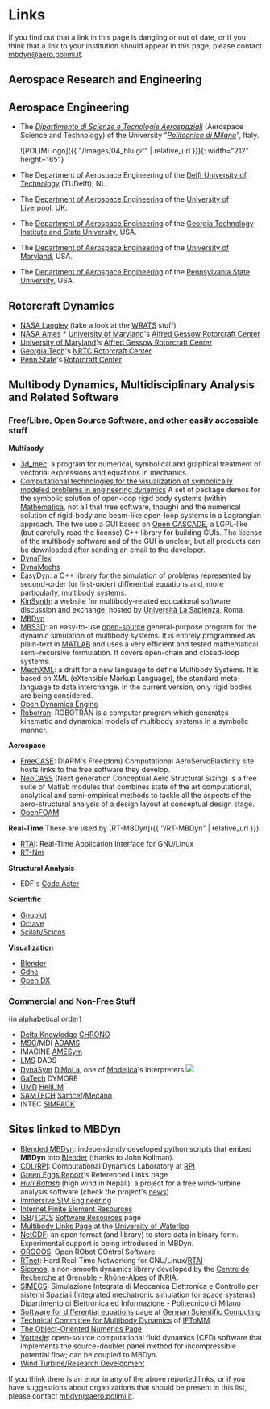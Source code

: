 ---
---
# Links

If you find out that a link in this page is dangling or out of date, 
or if you think that a link to your institution should appear in this page, 
please contact [mbdyn@aero.polimi.it](mailto:mbdyn@aero.polimi.it).

## Aerospace Research and Engineering
## Aerospace Engineering

* The [_Dipartimento di Scienze e Tecnologie Aerospaziali_](http://www.aero.polimi.it/) (Aerospace Science and Technology) of the University "[_Politecnico di Milano_](http://www.polimi.it/)", Italy.
  
  ![POLIMI logo]({{ "/Images/04_blu.gif" | relative_url }}){: width="212" height="65"}
  
* The Department of Aerospace Engineering of the [Delft University of Technology](http://www.tudelft.nl/) (TUDelft), NL. 
* The [Department of Aerospace Engineering](http://www.liv.ac.uk/aerospace/) of the [University of Liverpool](http://www.liv.ac.uk/), UK. 
* The [Department of Aerospace Engineering](http://www.ae.gatech.edu/) of the [Georgia Technology Institute and State University](http://www.gatech.edu/), USA. 
* The [Department of Aerospace Engineering](http://www.enae.umd.edu/) of the [University of Maryland](http://www.umd.edu/), USA.
* The [Department of Aerospace Engineering](http://www.aero.psu.edu/) of the [Pennsylvania State University](http://www.psu.edu/), USA.

## Rotorcraft Dynamics

* [NASA Langley](http://www.larc.nasa.gov/) (take a look at the [WRATS](http://sonicboom.larc.nasa.gov/wrats/) stuff) 
* [NASA Ames](http://www.arc.nasa.gov/) \* [University of Maryland](http://www.umd.edu/)'s [Alfred Gessow Rotorcraft Center](http://www.eng.umd.edu/Department_gateways/Rotorcraft.html) 
* [University of Maryland](http://www.umd.edu/)'s [Alfred Gessow Rotorcraft Center](http://www.agrc.umd.edu/)
* [Georgia Tech](http://www.gatech.edu/)'s [NRTC Rotorcraft Center](http://www.ae.gatech.edu/research/windtunnel/expaero/coehome.html) 
* [Penn State](http://www.psu.edu/)'s [Rotorcraft Center](http://www.psu.edu/dept/rcoe/)

## Multibody Dynamics, Multidisciplinary Analysis and Related Software
### Free/Libre, Open Source Software, and other easily accessible stuff
**Multibody**
* [3d\_mec](http://www.imac.unavarra.es/3d_mec/): a program for numerical, symbolical and graphical treatment of vectorial expressions and equations in mechanics. 
* [Computational technologies for the visualization of symbolically modeled problems in engineering dynamics](http://www.mech.gla.ac.uk/~dimf/IGR_website/epsrcproject.html)   A set of package demos for the symbolic solution of open-loop rigid body systems (within [Mathematica](http://www.wolfram.com/products/mathematica/index.html), not all that free software, though) and the numerical solution of rigid-body and beam-like open-loop systems in a Lagrangian approach. The two use a GUI based on [Open CASCADE](http://www.opencascade.org/), a LGPL-like (but carefully read the license) C++ library for building GUIs. The license of the multibody software and of the GUI is unclear, but all products can be downloaded after sending an email to the developer. 
* [DynaFlex](http://real.uwaterloo.ca/~dynaflex/) 
* [DynaMechs](http://dynamechs.sourceforge.net/) 
* [EasyDyn](http://mecara.fpms.ac.be/EasyDyn/): a C++ library for the simulation of problems represented by second-order (or first-order) differential equations and, more particularly, multibody systems. 
* [KinSynth](http://www.dima.uniroma1.it/kinsynth/): a website for multibody-related educational software discussion and exchange, hosted by [Università La Sapienza](http://www.uniroma1.it/), Roma. 
* [MBDyn](http://www.mbdyn.org/) 
* [MBS3D](http://mat21.etsii.upm.es/mbs/): an easy-to-use [open-source](http://www.opensource.org/) general-purpose program for the dynamic simulation of multibody systems. It is entirely programmed as plain-text in [MATLAB](http://www.mathworks.com/) and uses a very efficient and tested mathematical semi-recursive formulation. It covers open-chain and closed-loop systems. 
* [MechXML](http://mat21.etsii.upm.es/mbs/MechXML/mechxml.htm): a draft for a new language to define Multibody Systems. It is based on XML (eXtensible Markup Language), the standard meta-language to data interchange. In the current version, only rigid bodies are being considered. 
* [Open Dynamics Engine](http://ode.org/) 
* [Robotran](http://www.prm.ucl.ac.be/recherche/projets/robotran/): ROBOTRAN is a computer program which generates kinematic and dynamical models of multibody systems in a symbolic manner.

**Aerospace**

* [FreeCASE](http://www.aero.polimi.it/freecase): DIAPM's Free(dom) Computational AeroServoElasticity site hosts links to the free software they develop. 
* [NeoCASS](http://www.neocass.org/) (Next generation Conceptual Aero Structural Sizing) is a free suite of Matlab modules that combines state of the art computational, analytical and semi-empirical methods to tackle all the aspects of the aero-structural analysis of a design layout at conceptual design stage. 
* [OpenFOAM](http://www.opencfd.co.uk/openfoam/)

**Real-Time**
These are used by [RT-MBDyn]({{ "/RT-MBDyn" | relative_url }}):
* [RTAI](http://www.rtai.org/): Real-Time Application Interface for GNU/Linux 
* [RT-Net](http://www.rts.uni-hannover.de/rtnet/)

**Structural Analysis**
* EDF's [Code Aster](http://www.code-aster.org/)

**Scientific**

* [Gnuplot](http://www.gnuplot.info/) 
* [Octave](http://www.octave.org/) 
* [Scilab/Scicos](http://www.scilab.org/)

**Visualization**
* [Blender](http://www.blender.org/) 
* [Gdhe](http://www.laas.fr/~matthieu/gdhe/) 
* [Open DX](http://www.opendx.org/)

### Commercial and Non-Free Stuff
(in alphabetical order)
* [Delta Knowledge](http://www.deltaknowledge.com/) [CHRONO](http://www.deltaknowledge.com/chrono/index.php) 
* [MSC](http://www.mscsoftware.com/)/MDI [ADAMS](http://www.adams.com/) 
* IMAGINE [AMESym](http://www.amesim.com/) 
* [LMS](http://www.lmsintl.com/) DADS 
* [DynaSym](http://www.dynasim.se/) [DiMoLa](http://www.dynasim.se/), one of [Modelica](http://www.modelica.org/)'s interpreters [![](userfiles/images/ModelicaLogoWhite_icon.gif)](http://www.modelica.org/) 
* [GaTech](http://www.gatech.edu/) DYMORE 
* [UMD](http://www.umd.edu/) [HeliUM](http://celi.umd.edu/Celi/ResFD95.html) 
* [SAMTECH](http://www.samtech.fr/) [Samcef](http://www.samtech.fr/products/samcef.htm)/[Mecano](http://www.samtech.fr/products/mecano.htm) 
* INTEC [SIMPACK](http://www.simpack.de/)

## Sites linked to MBDyn
* [Blended MBDyn](http://www.enlightenengineering.com/BlendedMBDyn/): independently developed python scripts that embed **MBDyn** into [Blender](http://www.blender.org/) (thanks to John Kollman). 
* [CDL/RPI](http://www.rpi.edu/~anderk5/lab/links.html): Computational Dynamics Laboratory at [RPI](http://www.rpi.edu/) 
* [Green Eggs Report](http://www.ar.com/ger/ut/dcs/na/content.html)'s Referenced Links page 
* [_Huri Batash_](http://home.gna.org/huribatash/index.html) (high wind in Nepali): a project for a free wind-turbine analysis software (check the project's [news](http://home.gna.org/huribatash/news.html)) 
* [Immersive SIM Engineering](http://www.immersive-sim.de/home_e.html?Links/linksframe_e.html?FEM-Links_e.html) 
* [Internet Finite Element Resources](http://duke.usask.ca/cgi-bin/cgiwrap/macphed/ifer.html?query=mbdyn&Stats=1) 
* [ISB](http://www.isbweb.org/)/[TGCS](http://www.isbweb.org/~tgcs/) [Software Resources](http://www.isbweb.org/~tgcs/software/) page 
* [Multibody Links Page](http://real.uwaterloo.ca/~mbody/) at the [University of Waterloo](http://real.uwaterloo.ca/) 
* [NetCDF](http://www.unidata.ucar.edu/software/netcdf/software.html#MBDyn): an open format (and library) to store data in binary form. Experimental support is being introduced in MBDyn. 
* [OROCOS](http://www.orocos.org/): Open RObot COntrol Software
* [RTnet](http://www.rts.uni-hannover.de/rtnet/links.html): Hard Real-Time Networking for GNU/Linux/[RTAI](http://www.rtai.org/) 
* [Siconos](http://siconos.gforge.inria.fr/), a non-smooth dynamics library developed by the [Centre de Recherche at Grenoble - Rhône-Alpes](http://www.inrialpes.fr/) of [INRIA](http://www.inria.fr/).
* [SIMECS](http://risorse.dei.polimi.it/simecs/links.htm): Simulazione Integrata di Meccanica Elettronica e Controllo per sistemi Spaziali (Integrated mechatronic simulation for space systems)  Dipartimento di Elettronica ed Informazione - Politecnico di Milano 
* [Software for differential equations](http://www.scicomp.uni-erlangen.de/SW/diffequ.html) page at [German Scientific Computing](http://www.scicomp.uni-erlangen.de/) 
* [Technical Committee for Multibody Dynamics](http://iftomm-multibody.org/) of [IFToMM](http://www.iftomm.org/) 
* [The Object-Oriented Numerics Page](http://www.oonumerics.org/oon/) 
* [Vortexje](http://vortexje.org/): open-source computational fluid dynamics (CFD) software that implements the source-doublet panel method for incompressible potential flow; can be coupled to MBDyn. 
* [Wind Turbine/Research Development](http://opensourceecology.org/wiki/Wind_Turbine/Research_Development)

If you think there is an error in any of the above reported links, 
or if you have suggestions about organizations that should be present 
in this list, please contact [mbdyn@aero.polimi.it](mailto:mbdyn@aero.polimi.it).
